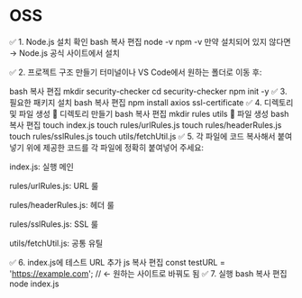 # OSS


✅ 1. Node.js 설치 확인
bash
복사
편집
node -v
npm -v
만약 설치되어 있지 않다면 → Node.js 공식 사이트에서 설치

✅ 2. 프로젝트 구조 만들기
터미널이나 VS Code에서 원하는 폴더로 이동 후:

bash
복사
편집
mkdir security-checker
cd security-checker
npm init -y
✅ 3. 필요한 패키지 설치
bash
복사
편집
npm install axios ssl-certificate
✅ 4. 디렉토리 및 파일 생성
📁 디렉토리 만들기
bash
복사
편집
mkdir rules utils
📝 파일 생성
bash
복사
편집
touch index.js
touch rules/urlRules.js
touch rules/headerRules.js
touch rules/sslRules.js
touch utils/fetchUtil.js
✅ 5. 각 파일에 코드 복사해서 붙여넣기
위에 제공한 코드를 각 파일에 정확히 붙여넣어 주세요:

index.js: 실행 메인

rules/urlRules.js: URL 룰

rules/headerRules.js: 헤더 룰

rules/sslRules.js: SSL 룰

utils/fetchUtil.js: 공통 유틸

✅ 6. index.js에 테스트 URL 추가
js
복사
편집
const testURL = 'https://example.com';  // ← 원하는 사이트로 바꿔도 됨
✅ 7. 실행
bash
복사
편집
node index.js
